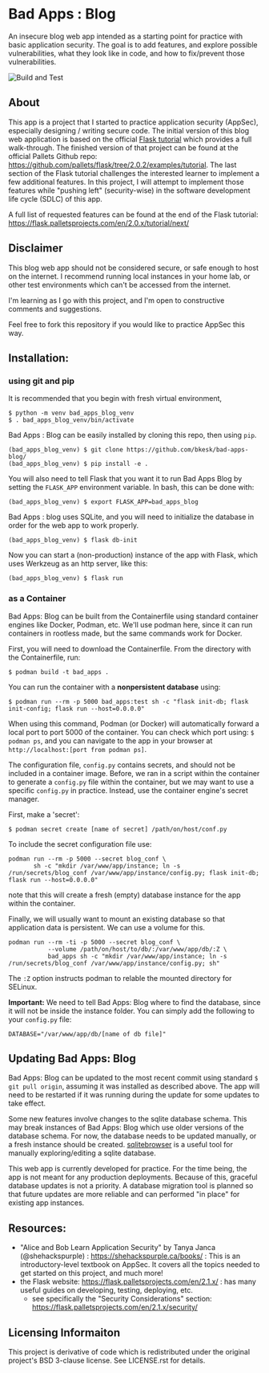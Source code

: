 # Bad Apps : Blog
An insecure blog web app intended as a starting point for practice with basic application security.
The goal is to add features, and explore possible vulnerabilities, what they look like in code, and how 
to fix/prevent those vulnerabilities.

![Build and Test](https://github.com/bkesk/bad-apps-blog/actions/workflows/python-app.yml/badge.svg)

## About
This app is a project that I started to practice application security (AppSec),
especially designing / writing secure code.
The initial version of this blog web application is based on the official 
[Flask tutorial](https://flask.palletsprojects.com/en/2.0.x/tutorial/)
which provides a full walk-through. The finished version of that project can
be found at the official Pallets Github repo: https://github.com/pallets/flask/tree/2.0.2/examples/tutorial.
The last section of the Flask tutorial challenges the interested learner to implement a few 
additional features. In this project, I will attempt to implement
those features while "pushing left" (security-wise) in the software 
development life cycle (SDLC) of this app.

A full list of requested features can be found at the end of the Flask tutorial: https://flask.palletsprojects.com/en/2.0.x/tutorial/next/

## Disclaimer

This blog web app should not be considered secure, or safe enough to host on the internet.
I recommend running local instances in your home lab, or other test environments which can't 
be accessed from the internet.

I'm learning as I go with this project, and I'm open to constructive comments and suggestions.

Feel free to fork this repository if you would like to practice AppSec this way.

## Installation:


### using git and pip

It is recommended that you begin with fresh virtual environment,

```
$ python -m venv bad_apps_blog_venv
$ . bad_apps_blog_venv/bin/activate
```

Bad Apps : Blog can be easily installed by cloning this repo, then using `pip`. 
```
(bad_apps_blog_venv) $ git clone https://github.com/bkesk/bad-apps-blog/
(bad_apps_blog_venv) $ pip install -e .
```

You will also need to tell Flask that you want it to run Bad Apps Blog by setting the `FLASK_APP` 
environment variable. In bash, this can be done with:

```
(bad_apps_blog_venv) $ export FLASK_APP=bad_apps_blog
```

Bad Apps : blog uses SQLite, and you will need to initialize the database in order for the web app
to work properly.

```
(bad_apps_blog_venv) $ flask db-init
```

Now you can start a (non-production) instance of the app with Flask, which uses Werkzeug as an http server, like this:

```
(bad_apps_blog_venv) $ flask run
```

### as a Container

Bad Apps: Blog can be built from the Containerfile using standard container engines like Docker, Podman, etc.
We'll use podman here, since it can run containers in rootless made, but the same commands work for Docker.

First, you will need to download the Containerfile. From the directory with the Containerfile, run:

```
$ podman build -t bad_apps .
```

You can run the container with a **nonpersistent database** using:

```
$ podman run --rm -p 5000 bad_apps:test sh -c "flask init-db; flask init-config; flask run --host=0.0.0.0"
```

When using this command, Podman (or Docker) will automatically forward a local port to port 5000 of the container.
You can check which port using: `$ podman ps`, and you can navigate to the app in your browser at `http://localhost:[port from podman ps]`.

The configuration file, `config.py` contains secrets, and should not be included in a container image.
Before, we ran in a script within the container to generate a `config.py` file within the container, but 
we may want to use a specific `config.py` in practice.
Instead, use the container engine's secret manager.

First, make a 'secret':

```
$ podman secret create [name of secret] /path/on/host/conf.py
```

To include the secret configuration file use:

```
podman run --rm -p 5000 --secret blog_conf \
       sh -c "mkdir /var/www/app/instance; ln -s /run/secrets/blog_conf /var/www/app/instance/config.py; flask init-db; flask run --host=0.0.0.0"
```

note that this will create a fresh (empty) database instance for the app within the container.

Finally, we will usually want to mount an existing database so that application data is persistent.
We can use a volume for this.

```
podman run --rm -ti -p 5000 --secret blog_conf \
           --volume /path/on/host/to/db/:/var/www/app/db/:Z \
           bad_apps sh -c "mkdir /var/www/app/instance; ln -s /run/secrets/blog_conf /var/www/app/instance/config.py; sh"
```

The `:Z` option instructs podman to relable the mounted directory for SELinux.

**Important:** We need to tell Bad Apps: Blog where to find the database, since it will not be inside the instance folder.
You can simply add the following to your `config.py` file:

```
DATABASE="/var/www/app/db/[name of db file]"
```

## Updating Bad Apps: Blog

Bad Apps: Blog can be updated to the most recent commit using standard `$ git pull origin`, assuming it was installed as described above.
The app will need to be restarted if it was running during the update for some updates to take effect.

Some new features involve changes to the sqlite database schema.
This may break instances of Bad Apps: Blog which use older versions of the database schema.
For now, the database needs to be updated manually, or a fresh instance should be created.
[sqlitebrowser](https://sqlitebrowser.org/) is a useful tool for manually exploring/editing a sqlite database.

This web app is currently developed for practice.
For the time being, the app is not meant for any production deployments.
Because of this, graceful database updates is not a priority.
A database migration tool is planned so that future updates are more reliable and can performed "in place" for existing app instances.

## Resources:

- "Alice and Bob Learn Application Security" by Tanya Janca (@shehackspurple) : https://shehackspurple.ca/books/ : This is an introductory-level textbook on AppSec. It covers all the topics needed to get started on this project, and much more!
- the Flask website: https://flask.palletsprojects.com/en/2.1.x/ : has many useful guides on developing, testing, deploying, etc.
  - see specifically the "Security Considerations" section: https://flask.palletsprojects.com/en/2.1.x/security/

## Licensing Informaiton

This project is derivative of code which is redistributed under the original project's BSD 3-clause license. See LICENSE.rst for details.
